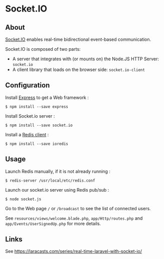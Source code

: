 # Socket.IO

## About

[Socket.IO](https://socket.io) enables real-time bidirectional event-based communication.

Socket.IO is composed of two parts:

- A server that integrates with (or mounts on) the Node.JS HTTP Server: `socket.io`
- A client library that loads on the browser side: `socket.io-client`

## Configuration

Install [Express](http://expressjs.com) to get a Web framework :

	$ npm install --save express

Install Socket.io server :

	$ npm install --save socket.io

Install a [Redis client](https://github.com/luin/ioredis) :

	$ npm install --save ioredis

## Usage

Launch Redis manually, if it is not already running :

	$ redis-server /usr/local/etc/redis.conf

Launch our socket.io server using Redis pub/sub :

	$ node socket.js

Go to the Web page `/` or `/broadcast` to see the list of connected users.

See `resources/views/welcome.blade.php`, `app/Http/routes.php` and `app/Events/UserSignedUp.php` for more details.

## Links

See https://laracasts.com/series/real-time-laravel-with-socket-io/
